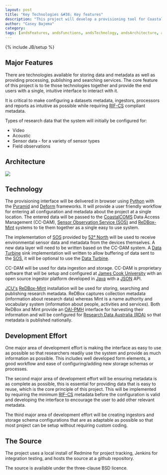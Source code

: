 ```yaml
---
layout: post
title: "Key Technologies &#38; Key features"
description: "This project will develop a provisioning tool for CoastalCOMS Data Access Management (CC-DAM) and ReDBox-Mint providing a single interface for researchers to enter their data and metadata."
author: "Casey Bajema"
category: 
tags: [andsFeatures, andsFunctions, andsTechnology, andsArchitecture, andsTools, DIISRTE, fundedByAustralianNationalDataService, andsApps, DC24, richDataCapture]
---
```

{% include JB/setup %}

Major Features
--------------
There are technologies available for storing data and metadata as well as providing processing, publishing and searching services.  The core feature of this project is to tie those technologies together and provide the end users with a single, intuitive interface to interact with it.

It is critical to make configuring a datasets metadata, ingestors, processors and reports as intuitive as possible while requiring [RIF-CS](http://www.ands.org.au/guides/content-providers-guide.html) compliant metadata.

Types of research data that the system will initially be configured for:
<ul>
	<li>Video</li>
	<li>Acoustic</li>
	<li>Sensor data - for a variety of sensor types</li>
	<li>Field observations</li>
</ul>

Architecture
------------
<img class="diagram" src="{{ site.JB.BASE_PATH }}/images/high-level-architecture.png">

Technology
----------
The provisioning interface will be delivered in browser using [Python](http://www.python.org/) with the [Pyramid](http://docs.pylonsproject.org/en/latest/docs/pyramid.html) and [Deform](http://docs.pylonsproject.org/projects/deform/en/latest/) frameworks.  It will provide a user friendly workflow for entering all configuration and metadata about the project at a single location.  The entered data will be passed to the [CoastalCOMS](http://www.coastalcoms.com/) Data Access Management (CC-DAM), [Sensor Observation Service (SOS)](http://www.opengeospatial.org/standards/sos) and [ReDBox-Mint](http://www.redboxresearchdata.com.au/) systems to tie them together as a single easy to use system.

The implementation of [SOS](http://www.opengeospatial.org/standards/sos) provided by [52&#176; North](http://52north.org/) will be used to receive environmental sensor data and metadata from the devices themselves.  A new data layer will need to be written based on the CC-DAM system.  A [Data Turbine](http://www.dataturbine.org/) sink implementation will written to allow buffering of data sent to the [SOS](http://www.opengeospatial.org/standards/sos), it will be optional to use the [Data Turbine](http://www.dataturbine.org/).

CC-DAM will be used for data ingestion and storage.  CC-DAM is proprietary software that will be setup and configured at [James Cook University](http://www.jcu.edu.au/) with an open source ingestor platform developed in [Java](http://www.java.com/en/) with a [JSON](http://www.json.org/) API.

[JCU's](http://www.jcu.edu.au) [ReDBox-Mint](http://www.redboxresearchdata.com.au/) installation will be used for storing, searching and publishing research metadata.  ReDBox captures collection metadata (information about research data) whereas Mint is a name authority and vocabulary system (information about people, activities and services).  Both ReDBox and Mint provide an [OAI-PMH](http://www.openarchives.org/pmh/) interface for harvesting their information and will be configured for [Research Data Australia (RDA)](http://researchdata.ands.org.au/) so that metadata is published nationally.

Development Effort
------------------
One major area of development effort is making the interface as easy to use as possible so that researchers readily use the system and provide as much information as possible.  This includes well developed form elements, a good workflow and ease of configuring/adding new storage schemas or processes.

The second major area of development effort will be ensuring metadata is as complete as possible, this is essential for providing data that is easy to reuse, which is the core principle of this project.  This will be implemented by requiring the minimum [RIF-CS](http://www.ands.org.au/guides/content-providers-guide.html) metadata before the configuration is valid and developing the interface to encourage the user to add other relevant metadata.

The third major area of development effort will be creating ingestors and storage schema configurations that are as adaptable as possible so that most project can be setup without requiring custom coding.


The Source
----------
The project uses a local install of Redmine for project tracking, Jenkins for integration testing, and hosts the source at a github repository.

The source is available under the three-clause BSD licence.

